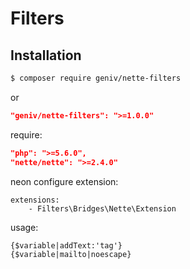 Filters
=======

Installation
------------
```sh
$ composer require geniv/nette-filters
```
or
```json
"geniv/nette-filters": ">=1.0.0"
```

require:
```json
"php": ">=5.6.0",
"nette/nette": ">=2.4.0"
```

neon configure extension:
```neon
extensions:
    - Filters\Bridges\Nette\Extension
```

usage:
```latte
{$variable|addText:'tag'}
{$variable|mailto|noescape}
```
